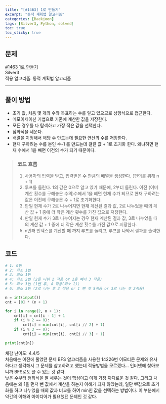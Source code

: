 ```yaml
---
title: "[#1463] 1로 만들기"
excerpt: "동적 계획법 알고리즘"
categories: [Baekjoon]
tags: [Silver3, Python, solved]
toc: true
toc_sticky: true
---
```


## 문제
[#1463 1로 만들기](https://www.acmicpc.net/problem/1463) <br>
Silver3 <br>
적용 알고리즘: 동적 계획법 알고리즘

***

## 풀이 방법
* 초기 값, 처음 몇 개의 수와 목표하는 수를 알고 있으므로 상향식으로 접근한다.
* 메모이제이션 기법으로 기존에 계산한 값을 저장한다.
* 모든 경우를 다 탐색하고 가장 적은 값을 선택한다.
* 점화식을 세운다.
* 배열을 지정해서 해당 수 만드는데 필요한 연산의 수를 저장한다.
* 현재 구하려는 수를 본인 수-1 를 만드는데 걸린 값 + 1로 초기화 한다. 왜냐하면 현재 수에서 1을 빼면 이전의 수가 되기 때문이다.

> ### 코드 흐름
> 1. 사용자의 입력을 받고, 입력받은 수 만큼의 배열을 생성한다. (편의를 위해 n + 1)
> 2. 루프를 돌린다. 1의 값은 0으로 알고 있기 때문에, 2부터 돌린다. 이전 (이미 계산 횟수를 구해놓은 수의)수에서 1을 뺴면 현재 수가 되므로 현재 구하려는 값은 이전에 구해놓은 수 + 1로 초기화한다.
> 3. 만일 현재 수가 2로 나누어지면 현재 계산된 결과 값, 2로 나누었을 때의 계산 값 + 1 중에 더 작은 계산 횟수를 가진 값으로 저장한다.
> 4. 만일 현재 수가 3로 나누어지는 경우 현재 계산된 결과 값, 3로 나누었을 때의 계산 값 + 1 중에 더 작은 계산 횟수를 가진 값으로 저장한다.
> 5. n번째 인덱스를 계산할 때 까지 루프를 돌리고, 루프를 나와서 결과를 출력한다.


## 코드
~~~python
# 1: 0번
# 2: 최소 1번
# 3: 최소 1번
# 4: 최소 2번 (2를 나눠 2 적용 or 1을 빼서 3 적용)
# 5: 최소 3번 (1뺀 후, 4 적용(최소 2))
# 6: 최소 3번 (2로 나눈 후 3 적용 or 1 뺀 후 5적용 or 3로 나눈 후 2적용)

n = int(input())
cnt = [0] * (n + 1)

for i in range(2, n + 1):
    cnt[i] = cnt[i - 1] + 1
    if (i % 2 == 0):
        cnt[i] = min(cnt[i], cnt[i // 2] + 1)
    if (i % 3 == 0):
        cnt[i] = min(cnt[i], cnt[i // 3] + 1)

print(cnt[n])
~~~

체감 난이도: 4.4/5 <br>
처음에는 이전에 풀었던 문제 BFS 알고리즘을 사용한 14226번 이모티콘 문제와 유사하다고 생각해서 그 문제를 참고하려고 했는데 적용방법을 모르겠다... 인터넷에 찾아보니까 BFS로도 풀 수 있는 것 같다.<br>
낮은 수부터 점화식을 잘 세우는 것이 핵심이고 이게 가장 까다로운 것 같다. 그리고 처음에는 왜 1을 먼저 뺀 값에서 계산을 하는지 이해가 되지 않았는데, 일단 뺸값으로 초기화를 하고 나누었을 때의 값과 비교를 하여 min인 값을 선택하는 방법이다. 이 부분에서 약간의 이해와 아이디어가 필요했던 문제인 것 같다.
